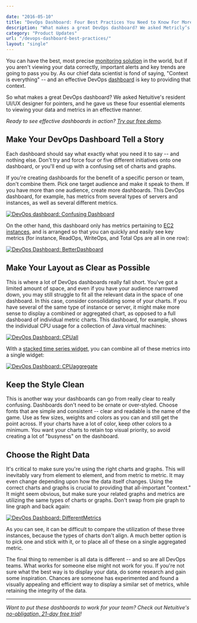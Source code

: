 ```yaml
---

date: "2016-05-10"
title: "DevOps Dashboard: Four Best Practices You Need to Know For More Readable Dashboards"
description: "What makes a great DevOps dashboard? We asked Metricly’s resident UI/UX designer for pointers, and he gave us four essential elements."
category: "Product Updates"
url: "/devops-dashboard-best-practices/"
layout: "single"
---
```


You can have the best, most precise [monitoring solution](https://www.metricly.com) in the world, but if you aren't viewing your data correctly, important alerts and key trends are going to pass you by. As our chief data scientist is fond of saying, "Context is everything" -- and an effective DevOps [dashboard](https://www.metricly.com/product) is key to providing that context.

So what makes a great DevOps dashboard? We asked Netuitive's resident UI/UX designer for pointers, and he gave us these four essential elements to viewing your data and metrics in an effective manner.

*Ready to see effective dashboards in action? [Try our free demo](https://www.metricly.com/signup).*

Make Your DevOps Dashboard Tell a Story
---------------------------------------

Each dashboard should say what exactly what you need it to say -- and nothing else. Don't try and force four or five different initiatives onto one dashboard, or you'll end up with a confusing set of charts and graphs.

If you're creating dashboards for the benefit of a specific person or team, don't combine them. Pick one target audience and make it speak to them. If you have more than one audience, create more dashboards. This DevOps dashboard, for example, has metrics from several types of servers and instances, as well as several different metrics.

[![DevOps dashboard: Confusing Dashboard](https://www.metricly.com/wp-content/uploads/2016/05/ConfusingDashboard-1024x530.png)](https://www.metricly.com/wp-content/uploads/2016/05/ConfusingDashboard.png)

On the other hand, this dashboard only has metrics pertaining to [EC2 instances](https://help.netuitive.com/Content/Misc/Datasources/AWS/new_aws_datasource.htm), and is arranged so that you can quickly and easily see key metrics (for instance, ReadOps, WriteOps, and Total Ops are all in one row):

[![DevOps Dashboard: BetterDashboard](https://www.metricly.com/wp-content/uploads/2016/05/BetterDashboard-1024x532.png)](https://www.metricly.com/wp-content/uploads/2016/05/BetterDashboard.png)

Make Your Layout as Clear as Possible
-------------------------------------

This is where a lot of DevOps dashboards really fall short. You've got a limited amount of space, and even if you have your audience narrowed down, you may still struggle to fit all the relevant data in the space of one dashboard. In this case, consider consolidating some of your charts. If you have several of the same type of instance or server, it might make more sense to display a combined or aggregated chart, as opposed to a full dashboard of individual metric charts. This dashboard, for example, shows the individual CPU usage for a collection of Java virtual machines:

[![DevOps Dashboard: CPUall](https://www.metricly.com/wp-content/uploads/2016/05/CPUall-1024x531.png)](https://www.metricly.com/wp-content/uploads/2016/05/CPUall.png)

With a [stacked time series widget](https://help.netuitive.com/Content/Dashboards/Widgets/widget_library.htm), you can combine all of these metrics into a single widget:

[![DevOps Dashboard: CPUaggregate](https://www.metricly.com/wp-content/uploads/2016/05/CPUaggregate.png)](https://www.metricly.com/wp-content/uploads/2016/05/CPUaggregate.png)

Keep the Style Clean
--------------------

This is another way your dashboards can go from really clear to really confusing. Dashboards don't need to be ornate or over-styled. Choose fonts that are simple and consistent -- clear and readable is the name of the game. Use as few sizes, weights and colors as you can and still get the point across. If your charts have a lot of color, keep other colors to a minimum. You want your charts to retain top visual priority, so avoid creating a lot of "busyness" on the dashboard.

Choose the Right Data
---------------------

It's critical to make sure you're using the right charts and graphs. This will inevitably vary from element to element, and from metric to metric. It may even change depending upon how the data itself changes. Using the correct charts and graphs is crucial to providing that all-important "context." It might seem obvious, but make sure your related graphs and metrics are utilizing the same types of charts or graphs. Don't swap from pie graph to line graph and back again:

[![DevOps Dashboard: DifferentMetrics](https://www.metricly.com/wp-content/uploads/2016/05/DifferentMetrics-1024x303.png)](https://www.metricly.com/wp-content/uploads/2016/05/DifferentMetrics.png)

As you can see, it can be difficult to compare the utilization of these three instances, because the types of charts don't align. A much better option is to pick one and stick with it, or to place all of these on a single aggregated metric.

The final thing to remember is all data is different -- and so are all DevOps teams. What works for someone else might not work for you. If you're not sure what the best way is to display your data, do some research and gain some inspiration. Chances are someone has experimented and found a visually appealing and efficient way to display a similar set of metrics, while retaining the integrity of the data.

* * * * *

*Want to put these dashboards to work for your team? Check out Netuitive's [no-obligation, 21-day free trial](https://www.metricly.com/signup)!*
